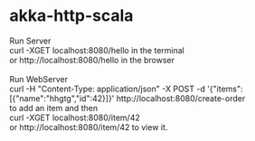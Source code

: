 # akka-http-scala

Run Server <br>
curl -XGET localhost:8080/hello in the terminal <br>
or http://localhost:8080/hello in the browser <br><br>
Run WebServer <br>
curl -H "Content-Type: application/json" -X POST -d '{"items":[{"name":"hhgtg","id":42}]}' http://localhost:8080/create-order <br>
to add an item and then <br>
curl -XGET localhost:8080/item/42 <br>
or http://localhost:8080/item/42 to view it.

